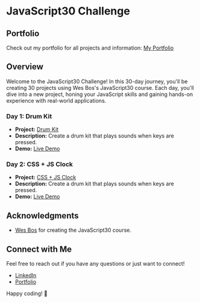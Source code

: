 # JavaScript30 Challenge

## Portfolio

Check out my portfolio for all projects and information: [My Portfolio](https://dk-bhullar.github.io/JavaScript30/)

## Overview

Welcome to the JavaScript30 Challenge! In this 30-day journey, you'll be creating 30 projects using Wes Bos's JavaScript30 course. Each day, you'll dive into a new project, honing your JavaScript skills and gaining hands-on experience with real-world applications.

### Day 1: Drum Kit

- **Project:** [Drum Kit](./01.%20DrumKit/)
- **Description:** Create a drum kit that plays sounds when keys are pressed.
- **Demo:** [Live Demo](https://dk-bhullar.github.io/JavaScript30/01.%20DrumKit/)

### Day 2: CSS + JS Clock

- **Project:** [CSS + JS Clock](./02.%20CSS+JS%20Clock%20/)
- **Description:** Create a drum kit that plays sounds when keys are pressed.
- **Demo:** [Live Demo](https://dk-bhullar.github.io/JavaScript30/02.%20CSS+JS%20Clock%20/)

## Acknowledgments

- [Wes Bos](https://wesbos.com/) for creating the JavaScript30 course.

## Connect with Me

Feel free to reach out if you have any questions or just want to connect!

- [LinkedIn](https://www.linkedin.com/in/dk-bhullar/)
- [Portfolio](https://dk-bhullar.github.io/JavaScript30/)

Happy coding! 🚀
